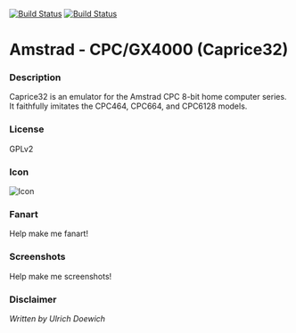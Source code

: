 [![Build Status](https://travis-ci.org/kodi-game/game.libretro.cap32.svg?branch=master)](https://travis-ci.org/kodi-game/game.libretro.cap32)
[![Build Status](https://ci.appveyor.com/api/projects/status/github/kodi-game/game.libretro.cap32?svg=true)](https://ci.appveyor.com/project/kodi-game/game-libretro-cap32)

# Amstrad - CPC/GX4000 (Caprice32)

### Description

Caprice32 is an emulator for the Amstrad CPC 8-bit home computer series. It faithfully imitates the CPC464, CPC664, and CPC6128 models.

### License

GPLv2

### Icon

![Icon](game.libretro.cap32/resources/icon.png)

### Fanart

Help make me fanart!

### Screenshots

Help make me screenshots!

### Disclaimer

*Written by Ulrich Doewich*
